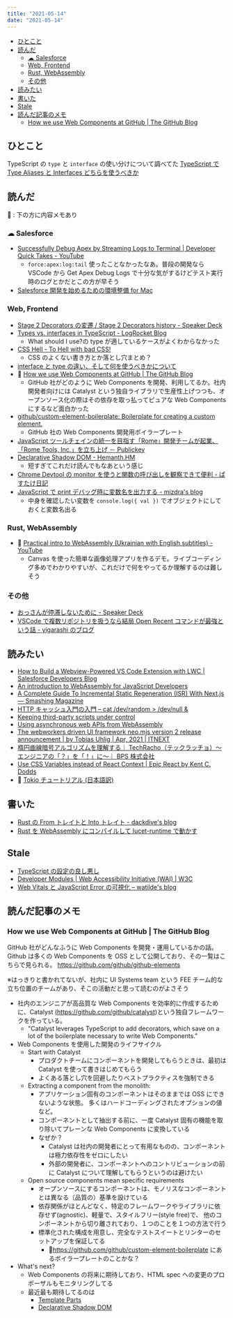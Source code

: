 ```yaml
---
title: "2021-05-14"
date: "2021-05-14"
---
```


<!-- TOC -->

- [ひとこと](#ひとこと)
- [読んだ](#読んだ)
  - [☁︎ Salesforce](#☁︎-salesforce)
  - [Web, Frontend](#web-frontend)
  - [Rust, WebAssembly](#rust-webassembly)
  - [その他](#その他)
- [読みたい](#読みたい)
- [書いた](#書いた)
- [Stale](#stale)
- [読んだ記事のメモ](#読んだ記事のメモ)
  - [How we use Web Components at GitHub | The GitHub Blog](#how-we-use-web-components-at-github--the-github-blog)

<!-- /TOC -->

## ひとこと

TypeScript の `type` と `interface` の使い分けについて調べてた
[TypeScript で Type Aliases と Interfaces どちらを使うべきか](https://zenn.dev/zaki_yama/scraps/955a2ce0b12922)

## 読んだ

📝 : 下の方に内容メモあり

### ☁︎ Salesforce

- [Successfully Debug Apex by Streaming Logs to Terminal | Developer Quick Takes - YouTube](https://www.youtube.com/watch?v=g7Rcj04c0qI)
  - `force:apex:log:tail` 使ったことなかったなあ。普段の開発なら VSCode から Get Apex Debug Logs で十分な気がするけどテスト実行時のログとかだとこの方が早そう
- [Salesforce 開発を始めるための環境整備 for Mac](https://zenn.dev/hrk623/articles/14c69f24ebe090)

### Web, Frontend

- [Stage 2 Decorators の変遷 / Stage 2 Decorators history - Speaker Deck](https://speakerdeck.com/petamoriken/stage-2-decorators-history)
- [Types vs. interfaces in TypeScript - LogRocket Blog](https://blog.logrocket.com/types-vs-interfaces-in-typescript/)
  - What should I use?の type が適しているケースがよくわからなかった
- [CSS Hell - To Hell with bad CSS!](https://csshell.dev/)
  - CSS のよくない書き方とか落とし穴まとめ？
- [interface と type の違い、そして何を使うべきかについて](https://zenn.dev/luvmini511/articles/6c6f69481c2d17)
- 📝 [How we use Web Components at GitHub | The GitHub Blog](https://github.blog/2021-05-04-how-we-use-web-components-at-github/)
  - GitHub 社がどのように Web Components を開発、利用してるか。社内開発者向けには Catalyst という独自ライブラリで生産性上げつつも、オープンソース化の際はその依存を取っ払ってピュアな Web Components にするなど面白かった
- [github/custom-element-boilerplate: Boilerplate for creating a custom element.](https://github.com/github/custom-element-boilerplate)
  - GitHub 社の Web Components 開発用ボイラープレート
- [JavaScript ツールチェインの統一を目指す「Rome」開発チームが起業、「Rome Tools, Inc.」を立ち上げ － Publickey](https://www.publickey1.jp/blog/21/javascriptromerome_tools_inc.html)
- [Declarative Shadow DOM - Hemanth.HM](https://h3manth.com/new/blog/2021/declarative-shadow-dom/)
  - 短すぎてこれだけ読んでもなあという感じ
- [Chrome Devtool の monitor を使うと関数の呼び出しを観察できて便利 - ぱすたけ日記](https://blog.pastak.net/entry/2021/05/03/011623)
- [JavaScript で print デバッグ時に変数名を出力する - mizdra's blog](https://www.mizdra.net/entry/2021/05/03/000139)
  - 中身を確認したい変数を `console.log({ val })` でオブジェクトにしておくと変数名出る

### Rust, WebAssembly

- 🎥 [Practical intro to WebAssembly (Ukrainian with English subtitles) - YouTube](https://www.youtube.com/watch?v=Es7Ab2VH_Vg)
  - Canvas を使った簡単な画像処理アプリを作るデモ。ライブコーディング多めでわかりやすいが、これだけで何をやってるか理解するのは難しそう

### その他

- [おっさんが停滞しないために - Speaker Deck](https://speakerdeck.com/mattak/otusangating-zhi-sinaitameni)
- [VSCode で複数リポジトリを扱うなら結局 Open Recent コマンドが最強という話 - yigarashi のブログ](https://yigarashi.hatenablog.com/entry/vscode-open-recent)

## 読みたい

- [How to Build a Webview-Powered VS Code Extension with LWC | Salesforce Developers Blog](https://developer.salesforce.com/blogs/2021/04/how-to-build-a-webview-powered-vs-code-extension-with-lightning-web-components.html)
- [An introduction to WebAssembly for JavaScript Developers](https://pascalpares.appspot.ovh/webassembly-for-javascript-developers/)
- [A Complete Guide To Incremental Static Regeneration (ISR) With Next.js — Smashing Magazine](https://www.smashingmagazine.com/2021/04/incremental-static-regeneration-nextjs/)
- [HTTP キャッシュ入門の入門 – cat /dev/random > /dev/null &](http://blog.xcir.net/?p=2806)
- [Keeping third-party scripts under control](https://web.dev/controlling-third-party-scripts/)
- [Using asynchronous web APIs from WebAssembly](https://web.dev/asyncify/)
- [The webworkers driven UI framework neo.mjs version 2 release announcement | by Tobias Uhlig | Apr, 2021 | ITNEXT](https://itnext.io/the-webworkers-driven-ui-framework-neo-mjs-version-2-release-announcement-b91b476d6f16)
- [楕円曲線暗号アルゴリズムを理解する｜ TechRacho（テックラッチョ）〜エンジニアの「？」を「！」に〜｜ BPS 株式会社](https://techracho.bpsinc.jp/yoshi/2019_08_16/79280)
- [Use CSS Variables instead of React Context | Epic React by Kent C. Dodds](https://epicreact.dev/css-variables/)
- 📕 [Tokio チュートリアル (日本語訳)](https://zenn.dev/magurotuna/books/tokio-tutorial-ja)

## 書いた

- [Rust の From トレイトと Into トレイト - dackdive's blog](https://dackdive.hateblo.jp/entry/2021/04/30/100000)
- [Rust を WebAssembly にコンパイルして lucet-runtime で動かす](https://zenn.dev/zaki_yama/articles/rust-wasm-lucet-runtime)

## Stale

- [TypeScript の設定の良し悪し](https://gist.github.com/azu/56a0411d69e2fc333d545bfe57933d07)
- [Developer Modules | Web Accessibility Initiative (WAI) | W3C](https://www.w3.org/WAI/curricula/developer-modules/)
- [Web Vitals と JavaScript Error の可視化 – watilde's blog](https://blog.watilde.com/2021/02/15/visualize-web-vitals-and-javascript-error/)

## 読んだ記事のメモ

### How we use Web Components at GitHub | The GitHub Blog

GitHub 社がどんなふうに Web Components を開発・運用しているかの話。
Github は多くの Web Components を OSS として公開しており、その一覧はこちらで見られる。
https://github.com/github/github-elements

※はっきりと書かれてないが、社内に UI Systems team という FEE チーム的な立ち位置のチームがあり、そこの活動だと思って読むのがよさそう

- 社内のエンジニアが高品質な Web Components を効率的に作成するために、Catalyst (https://github.com/github/catalyst)という独自フレームワークを作っている。
  - "Catalyst leverages TypeScript to add decorators, which save on a lot of the boilerplate necessary to write Web Components."
- Web Components を使用した開発のライフサイクル
  - Start with Catalyst
    - プロダクトチームにコンポーネントを開発してもらうときは、最初は Catalyst を使って書きはじめてもらう
    - よくある落とし穴を回避したりベストプラクティスを強制できる
  - Extracting a component from the monolith:
    - アプリケーション固有のコンポーネントはそのままでは OSS にできないような状態。
      多くはハードコーディングされたオプションの値など。
    - コンポーネントとして抽出する前に、一度 Catalyst 固有の機能を取り除いてプレーンな Web Components に変換している
    - なぜか？
      - Catalyst は社内の開発者にとって有用なものの、コンポーネントは極力依存性をゼロにしたい
      - 外部の開発者に、コンポーネントへのコントリビューションの前に Catalyst について理解してもらうというのは避けたい
  - Open source components mean specific requirements
    - オープンソースにするコンポーネントは、モノリスなコンポーネントとは異なる（品質の）基準を設けている
    - 依存関係がほとんどなく、特定のフレームワークやライブラリに依存せず(agnostic)、軽量で、スタイルフリー(style free)で、
      他のコンポーネントから切り離されており、１つのことを１つの方法で行う
    - 標準化された構成を用意し、完全なテストスイートとリンターのセットアップを保証してる
      - 💬https://github.com/github/custom-element-boilerplate にあるボイラープレートのことかな？
- What's next?
  - Web Components の将来に期待しており、HTML spec への変更のプロポーザルもモニタリングしてる
  - 最近最も期待してるのは
    - [Template Parts](https://github.com/whatwg/html/issues/2254)
    - [Declarative Shadow DOM](https://github.com/whatwg/dom/issues/831)
